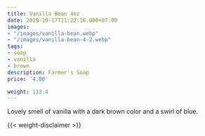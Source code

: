 ```yaml
---
title: Vanilla Bean 4oz
date: 2019-10-17T11:22:16.000+07:00
images:
- "/images/vanilla-bean.webp"
- "/images/vanilla-bean-4-2.webp"
tags:
- soap
- vanilla
- brown
description: Farmer's Soap
price: '4.00'

weight: 113.4
---
```

Lovely smell of vanilla with a dark brown color and a swirl of blue.




{{< weight-disclaimer >}}